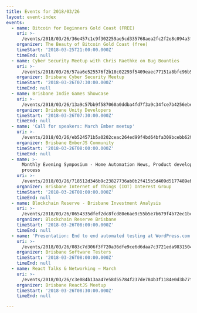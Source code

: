 ```yaml
---
title: Events for 2018/03/26
layout: event-index
events:
  - name: Bitcoin for Beginners Gold Coast (FREE)
    uri: >-
      /events/2018/03/26/36e457c1c9f302259ae5cd335768aea2fc2f2e8c094a3fc7f38bb60a6b132fb8
    organizer: The Beauty of Bitcoin Gold Coast (free)
    timeStart: '2018-03-25T21:00:00.000Z'
    timeEnd: null
  - name: Cyber Security Meetup with Chris Raethke on Bug Bounties
    uri: >-
      /events/2018/03/26/57aa6e525576f2b18c02293f5409eaec77151a8bfc96b5a37b4c64e8ae82ffe6
    organizer: Brisbane Cyber Security Meetup
    timeStart: '2018-03-26T07:30:00.000Z'
    timeEnd: null
  - name: Brisbane Indie Games Showcase
    uri: >-
      /events/2018/03/26/13a9c57bb9f587060a0ddba4fd7f3a9c34fce7b4256ebe9fb58fe373faf37222
    organizer: Brisbane Unity Developers
    timeStart: '2018-03-26T07:30:00.000Z'
    timeEnd: null
  - name: 'Call for speakers: March Ember meetup'
    uri: >-
      /events/2018/03/26/eb524571b5a0202ceac264ed99f4bd64bfa309bcebb6295ef236e02061e8fa2a
    organizer: Brisbane EmberJS Community
    timeStart: '2018-03-26T08:00:00.000Z'
    timeEnd: null
  - name: >-
      Monthly Evening Symposium - Home Automation News, Product development
      process
    uri: >-
      /events/2018/03/26/718512d346b9c23827736ab0b2f415b5d409d5177489ebd483e5c735c0c2ccfc
    organizer: Brisbane Internet of Things (IOT) Interest Group
    timeStart: '2018-03-26T08:00:00.000Z'
    timeEnd: null
  - name: Blockchain Reserve - Brisbane Investment Analysis
    uri: >-
      /events/2018/03/26/0654335dfef2dc8fcd80e6ae9c55b5e7b679f4b72ec1bcc87090cd6567b2086e
    organizer: Blockchain Reserve Brisbane
    timeStart: '2018-03-26T08:00:00.000Z'
    timeEnd: null
  - name: 'Presentation: End to end automated testing at WordPress.com'
    uri: >-
      /events/2018/03/26/083c7d306f3f720a36dfe9ce6d6daa7c3721eda983150473dc951f26e5f2894e
    organizer: Brisbane Software Testers
    timeStart: '2018-03-26T08:00:00.000Z'
    timeEnd: null
  - name: React Talks & Networking — March
    uri: >-
      /events/2018/03/26/c3e084b13aa47e58d55784f237de784b3f1184e0d3b77f403f576bb49cc53f94
    organizer: Brisbane ReactJS Meetup
    timeStart: '2018-03-26T08:30:00.000Z'
    timeEnd: null

---
```


